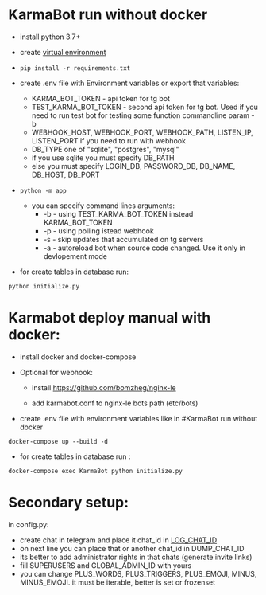 # KarmaBot run without docker

* install python 3.7+

* create [virtual environment](https://docs.python.org/3/tutorial/venv.html)

* ```pip install -r requirements.txt```

* create .env file with Environment variables or export that variables:
  * KARMA_BOT_TOKEN - api token for tg bot
  * TEST_KARMA_BOT_TOKEN - second api token for tg bot. 
  Used if you need to run test bot for testing some function commandline param -b
  * WEBHOOK_HOST, WEBHOOK_PORT, WEBHOOK_PATH, LISTEN_IP, LISTEN_PORT if you need to run with webhook
  * DB_TYPE one of "sqlite", "postgres", "mysql"
  * if you use sqlite you must specify DB_PATH 
  * else you must specify LOGIN_DB, PASSWORD_DB, DB_NAME, DB_HOST, DB_PORT

* ```python -m app```

  * you can specify command lines arguments:
    * -b - using TEST_KARMA_BOT_TOKEN instead KARMA_BOT_TOKEN
    * -p - using polling istead webhook
    * -s - skip updates that accumulated on tg servers
    * -a - autoreload bot when source code changed. Use it only in devlopement mode

* for create tables in database run:

```python initialize.py```

# Karmabot deploy manual with docker:

* install docker and docker-compose

* Optional for webhook:

  * install https://github.com/bomzheg/nginx-le

  * add karmabot.conf to nginx-le bots path (etc/bots)
  
* create .env file with environment variables like in #KarmaBot run without docker
  

```docker-compose up --build -d```

* for  create tables in database run :

```docker-compose exec KarmaBot python initialize.py```


# Secondary setup:
in config.py:
* create chat in telegram and place it chat_id in 
[LOG_CHAT_ID](https://github.com/bomzheg/KarmaBot/blob/d5dcf3f6faead1b1b277143857ea9cdc6a872257/app/config.py#L48)
* on next line you can place that or another chat_id in DUMP_CHAT_ID
* its better to add administrator rights in that chats (generate invite links)
* fill SUPERUSERS and GLOBAL_ADMIN_ID with yours
* you can change PLUS_WORDS, PLUS_TRIGGERS, PLUS_EMOJI, MINUS, MINUS_EMOJI. 
it must be iterable, better is set or frozenset
